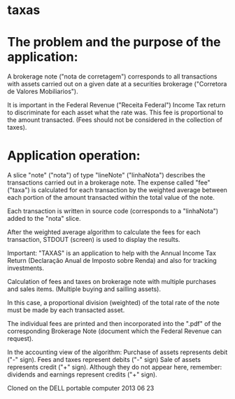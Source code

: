 # taxas
# The problem and the purpose of the application:
A brokerage note ("nota de corretagem") corresponds to all transactions with assets carried out on a given date at a securities brokerage ("Corretora de Valores Mobiliarios").

It is important in the Federal Revenue ("Receita Federal") Income Tax return to discriminate for each asset what the rate was.
This fee is proportional to the amount transacted.
(Fees should not be considered in the collection of taxes).

# Application operation:
A slice "note" ("nota") of type "lineNote" ("linhaNota") describes the transactions carried out in a brokerage note. The expense called "fee" ("taxa") is calculated for each transaction by the weighted average between each portion of the amount transacted within the total value of the note.

Each transaction is written in source code (corresponds to a "linhaNota") added to the "nota" slice.

After the weighted average algorithm to calculate the fees for each transaction, STDOUT (screen) is used to display the results.



Important:
"TAXAS" is an application to help with the Annual Income Tax Return 
(Declaração Anual de Imposto sobre Renda) and also for tracking investments.

Calculation of fees and taxes on brokerage note
with multiple purchases and sales items.
(Multiple buying and sailling assets).

In this case, a proportional division (weighted) of the total
rate of the note must be made by each transacted asset.

The individual fees are printed and then incorporated into
the ".pdf" of the corresponding Brokerage Note
(document which the Federal Revenue can request).

In the accounting view of the algorithm:
Purchase of assets represents debit ("-" sign).
Fees and taxes represent debits ("-" sign)
Sale of assets represents credit ("+" sign).
Although they do not appear here, remember:
dividends and earnings represent credits ("+" sign).

Cloned on the DELL portable computer 2013 06 23